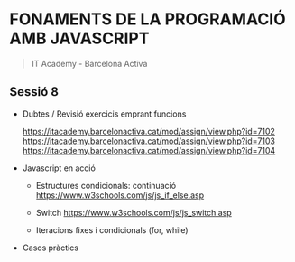 # FONAMENTS DE LA PROGRAMACIÓ AMB JAVASCRIPT

> IT Academy - Barcelona Activa

## Sessió 8

- Dubtes / Revisió exercicis emprant funcions

  https://itacademy.barcelonactiva.cat/mod/assign/view.php?id=7102
  https://itacademy.barcelonactiva.cat/mod/assign/view.php?id=7103
  https://itacademy.barcelonactiva.cat/mod/assign/view.php?id=7104

- Javascript en acció

  - Estructures condicionals: continuació
    https://www.w3schools.com/js/js_if_else.asp

  - Switch
    https://www.w3schools.com/js/js_switch.asp

  - Iteracions fixes i condicionals (for, while)

- Casos pràctics
